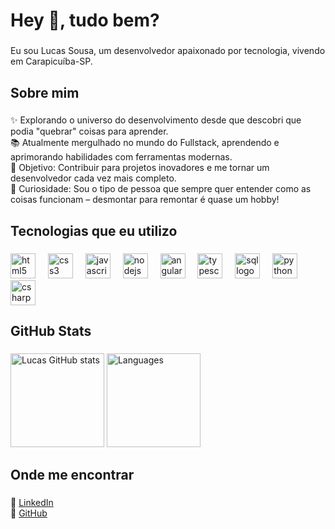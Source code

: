 <h1 align="left">Hey 👋, tudo bem?</h1>


###

<p align="left">Eu sou Lucas Sousa, um desenvolvedor apaixonado por tecnologia, vivendo em Carapicuíba-SP.</p>


###

<h2 align="left">Sobre mim</h2>

###

<p align="left">
✨ Explorando o universo do desenvolvimento desde que descobri que podia "quebrar" coisas para aprender.<br>
📚 Atualmente mergulhado no mundo do Fullstack, aprendendo e aprimorando habilidades com ferramentas modernas.<br>
🎯 Objetivo: Contribuir para projetos inovadores e me tornar um desenvolvedor cada vez mais completo.<br>
🎲 Curiosidade: Sou o tipo de pessoa que sempre quer entender como as coisas funcionam – desmontar para remontar é quase um hobby!
</p>

###

<h2 align="left">Tecnologias que eu utilizo</h2>

###

<div align="left">
  <img src="https://cdn.jsdelivr.net/gh/devicons/devicon/icons/html5/html5-original.svg" height="40" alt="html5 logo" />
  <img width="12" />
  <img src="https://cdn.jsdelivr.net/gh/devicons/devicon/icons/css3/css3-original.svg" height="40" alt="css3 logo" />
  <img width="12" />
  <img src="https://cdn.jsdelivr.net/gh/devicons/devicon/icons/javascript/javascript-original.svg" height="40" alt="javascript logo" />
  <img width="12" />
  <img src="https://cdn.jsdelivr.net/gh/devicons/devicon/icons/nodejs/nodejs-original.svg" height="40" alt="nodejs logo" />
  <img width="12" />
  <img src="https://cdn.jsdelivr.net/gh/devicons/devicon/icons/angularjs/angularjs-original.svg" height="40" alt="angular logo" />
  <img width="12" />
  <img src="https://cdn.jsdelivr.net/gh/devicons/devicon/icons/typescript/typescript-original.svg" height="40" alt="typescript logo" />
  <img width="12" />
  <img src="https://cdn.jsdelivr.net/gh/devicons/devicon/icons/mysql/mysql-original.svg" height="40" alt="sql logo" />
  <img width="12" />
  <img src="https://cdn.jsdelivr.net/gh/devicons/devicon/icons/python/python-original.svg" height="40" alt="python logo" />
  <img width="12" />
  <img src="https://cdn.jsdelivr.net/gh/devicons/devicon/icons/csharp/csharp-original.svg" height="40" alt="csharp logo" />
</div>

###

<h2 align="left">GitHub Stats</h2>

###

<div align="left">
  <img height="150em" src="https://github-readme-stats.vercel.app/api?username=LucasSousa15&show_icons=true&theme=radical" alt="Lucas GitHub stats" />
  <img height="150em" src="https://github-readme-stats.vercel.app/api/top-langs/?username=LucasSousa15&layout=compact&theme=radical" alt="Languages" />
</div>

###

<h2 align="left">Onde me encontrar</h2>

###

<p align="left">
💼 <a href="https://www.linkedin.com/in/lucas-sousa-377494173/" target="_blank">LinkedIn</a><br>
📂 <a href="https://github.com/LucasSousa15" target="_blank">GitHub</a>
</p>
